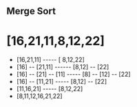 ## Merge Sort  


# [16,21,11,8,12,22]
* [16,21,11]   -----    [ 8,12,22]
* [16] -- [21,11] ------ [8,12] -- [22]
* [16] -- [21] -- [11] ----- [8] -- [12] -- [22]
* [16] -- [11,21] ----- [8,12] -- [22]
* [11,16,21] ----- [8,12,22]
* [8,11,12,16,21,22]